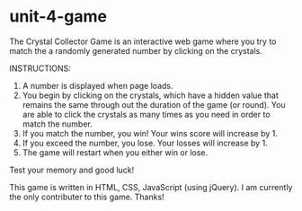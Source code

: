 # unit-4-game

The Crystal Collector Game is an interactive web game where you try to match the a randomly generated number by clicking on the crystals. 

INSTRUCTIONS:
1. A number is displayed when page loads. 
2. You begin by clicking on the crystals, which have a hidden value that remains the    same through out the duration of the game (or round). You are able to click the       crystals as many times as you need in order to match the number. 
3. If you match the number, you win! Your wins score will increase by 1.  
4. If you exceed the number, you lose. Your losses will increase by 1. 
5. The game will restart when you either win or lose. 

Test your memory and good luck!

This game is written in HTML, CSS, JavaScript (using jQuery). I am currently the only contributer to this game. Thanks!